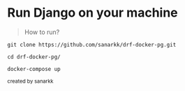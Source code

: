 # Run Django on your machine

> How to run?

````
git clone https://github.com/sanarkk/drf-docker-pg.git

cd drf-docker-pg/

docker-compose up
````

<sub>created by sanarkk<sub/>
